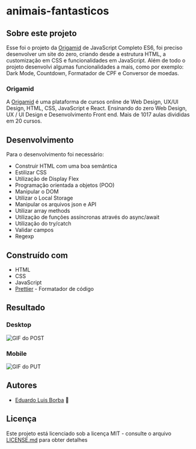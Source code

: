 # animais-fantasticos

## Sobre este projeto
Esse foi o projeto da [Origamid](https://www.origamid.com/) de JavaScript Completo ES6, foi preciso desenvolver um site do zero, criando desde a estrutura HTML, a customização em CSS e funcionalidades em JavaScript. Além de todo o projeto desenvolvi algumas funcionalidades a mais, como por exemplo: Dark Mode, Countdown, Formatador de CPF e Conversor de moedas.

### Origamid
A [Origamid](https://www.origamid.com/) é uma plataforma de cursos online de Web Design, UX/UI Design, HTML, CSS, JavaScript e React. Ensinando do zero Web Design, UX / UI Design e Desenvolvimento Front end. Mais de 1017 aulas divididas em 20 cursos.

## Desenvolvimento

Para o desenvolvimento foi necessário:

* Construir HTML com uma boa semântica
* Estilizar CSS
* Utilização de Display Flex
* Programação orientada a objetos (POO)
* Manipular o DOM
* Utilizar o Local Storage
* Manipular os arquivos json e API
* Utilizar array methods
* Utilização de funções assíncronas através do async/await
* Utilização do try/catch
* Validar campos
* Regexp


## Construído com

* HTML
* CSS
* JavaScript
* [Prettier](https://prettier.io/) - Formatador de código

## Resultado

### Desktop
![GIF do POST](https://github.com/DuhBorba/animais-fantasticos/blob/main/desktop.gif)

### Mobile
![GIF do PUT](https://github.com/DuhBorba/animais-fantasticos/blob/main/mobile.gif)

## Autores

* [Eduardo Luis Borba](https://github.com/DuhBorba) :rocket:

## Licença

Este projeto está licenciado sob a licença MIT - consulte o arquivo [LICENSE.md](LICENSE.md) para obter detalhes
